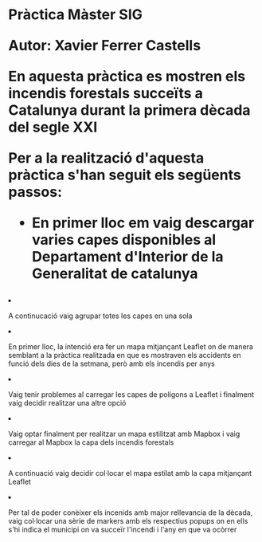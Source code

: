 <h1>Pràctica Màster SIG</p>

<p>Autor: Xavier Ferrer Castells</p>
<p>En aquesta pràctica es mostren els incendis forestals succeïts a Catalunya durant la primera dècada del segle XXI</p>
<p>Per a la realització d'aquesta pràctica s'han seguit els següents passos:</p>
 <ul>
       <li>
        <p>En primer lloc em vaig descargar varies capes disponibles al Departament d'Interior de la Generalitat de catalunya</p>
        </h6>
      </li>
    <li>
        <p>A continucació vaig agrupar totes les capes en una sola</p>
    </h6>
    </li>
    <li>
        <p>En primer lloc, la intenció era fer un mapa mitjançant Leaflet on de manera semblant a la pràctica realitzada en que es mostraven els accidents en funció dels dies de la setmana, però amb els incendis per anys</p>
    </h6>
    <li>
        <p>Vaig tenir problemes al carregar les capes de polígons a Leaflet i finalment vaig decidir realitzar una altre opció</p>
    </h6>
    </li>
    <li>
        <p>Vaig optar finalment per realitzar un mapa estilitzat amb Mapbox i vaig carregar al Mapbox la capa dels incendis forestals</p>
    </h6>
    </li>
    <li>
        <p>A continuació vaig decidir col·locar el mapa estilat amb la capa mitjançant Leaflet</p>
    </h6>
    </li>
    <li>
        <p>Per tal de poder conèixer els incenids amb major rellevancia de la dècada, vaig col·locar una sèrie de markers amb els respectius popups on en ells s'hi indica el municipi on va succeïr l'incendi i l'any en que va ocòrrer</p>
    </h6>
    </li>   



</ul>

